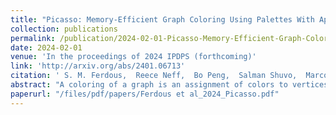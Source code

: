 ```yaml
---
title: "Picasso: Memory-Efficient Graph Coloring Using Palettes With Applications in Quantum Computing"
collection: publications
permalink: /publication/2024-02-01-Picasso-Memory-Efficient-Graph-Coloring-Using-Palettes-With-Applications-in-Quantum-Computing
date: 2024-02-01
venue: 'In the proceedings of 2024 IPDPS (forthcoming)'
link: 'http://arxiv.org/abs/2401.06713'
citation: ' S. M. Ferdous,  Reece Neff,  Bo Peng,  Salman Shuvo,  Marco Minutoli,  Sayak Mukherjee,  Karol Kowalski,  Michela Becchi,  Mahantesh Halappanavar, &quot;Picasso: Memory-Efficient Graph Coloring Using Palettes With Applications in Quantum Computing.&quot; In the proceedings of 2024 IPDPS, 2024.'
abstract: "A coloring of a graph is an assignment of colors to vertices such that no two neighboring vertices have the same color. The need for memory-efficient coloring algorithms is motivated by their application in computing clique partitions of graphs arising in quantum computations where the objective is to map a large set of Pauli strings into a compact set of unitaries. We present Picasso, a randomized memory-efficient iterative parallel graph coloring algorithm with theoretical sublinear space guarantees under practical assumptions. The parameters of our algorithm provide a trade-off between coloring quality and resource consumption. To assist the user, we also propose a machine learning model to predict the coloring algorithm’s parameters considering these trade-offs. We provide a sequential and a parallel implementation of the proposed algorithm."
paperurl: "/files/pdf/papers/Ferdous et al_2024_Picasso.pdf"
---
```

